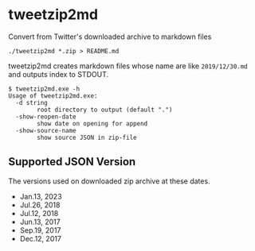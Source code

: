 tweetzip2md
===========

Convert from Twitter's downloaded archive to markdown files

```
./tweetzip2md *.zip > README.md
```

tweetzip2md creates markdown files whose name are like `2019/12/30.md` and outputs index to STDOUT.

```
$ tweetzip2md.exe -h
Usage of tweetzip2md.exe:
  -d string
        root directory to output (default ".")
  -show-reopen-date
        show date on opening for append
  -show-source-name
        show source JSON in zip-file
```

Supported JSON Version
----------------------

The versions used on downloaded zip archive at these dates.

- Jan.13, 2023
- Jul.26, 2018
- Jul.12, 2018
- Jun.13, 2017
- Sep.19, 2017
- Dec.12, 2017
